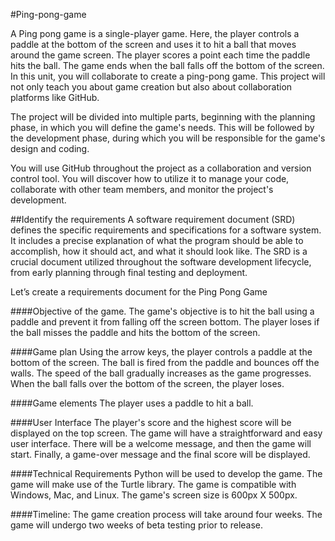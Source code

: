 #Ping-pong-game

A Ping pong game is a single-player game. Here, the player controls a paddle at the bottom of the screen and uses it to hit a ball that moves around the game screen. The player scores a point each time the paddle hits the ball. The game ends when the ball falls off the bottom of the screen. 
In this unit, you will collaborate to create a ping-pong game. This project will not only teach you about game creation but also about collaboration platforms like GitHub.

The project will be divided into multiple parts, beginning with the planning phase, in which you will define the game's needs. This will be followed by the development phase, during which you will be responsible for the game's design and coding. 

You will use GitHub throughout the project as a collaboration and version control tool. You will discover how to utilize it to manage your code, collaborate with other team members, and monitor the project's development.

##Identify the requirements
A software requirement document (SRD) defines the specific requirements and specifications for a software system. It includes a precise explanation of what the program should be able to accomplish, how it should act, and what it should look like. The SRD is a crucial document utilized throughout the software development lifecycle, from early planning through final testing and deployment.

Let’s create a requirements document for the Ping Pong Game

####Objective of the game.
The game's objective is to hit the ball using a paddle and prevent it from falling off the screen bottom.
The player loses if the ball misses the paddle and hits the bottom of the screen. 

####Game plan
Using the arrow keys, the player controls a paddle at the bottom of the screen.
The ball is fired from the paddle and bounces off the walls.
The speed of the ball gradually increases as the game progresses.
When the ball falls over the bottom of the screen, the player loses.

####Game elements
The player uses a paddle to hit a ball.

####User Interface
The player's score and the highest score will be displayed on the top screen.
The game will have a straightforward and easy user interface.
There will be a welcome message, and then the game will start.
Finally, a game-over message and the final score will be displayed. 

####Technical Requirements
Python will be used to develop the game.
The game will make use of the Turtle library.
The game is compatible with Windows, Mac, and Linux.
The game's screen size is 600px X 500px.

####Timeline:
The game creation process will take around four weeks.
The game will undergo two weeks of beta testing prior to release.
